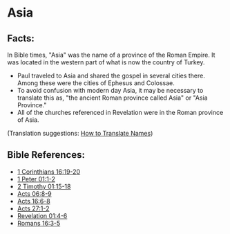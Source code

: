 # Asia #

## Facts: ##

In Bible times, "Asia" was the name of a province of the Roman Empire. It was located in the western part of what is now the country of Turkey.

* Paul traveled to Asia and shared the gospel in several cities there. Among these were the cities of Ephesus and Colossae. 
* To avoid confusion with modern day Asia, it may be necessary to translate this as, "the ancient Roman province called Asia" or "Asia Province."
* All of the churches referenced in Revelation were in the Roman province of Asia.

(Translation suggestions: [How to Translate Names](en/ta-vol1/translate/man/translate-names))



## Bible References: ##

* [1 Corinthians 16:19-20](en/tn/1co/help/16/19)
* [1 Peter 01:1-2](en/tn/1pe/help/01/01)
* [2 Timothy 01:15-18](en/tn/2ti/help/01/15)
* [Acts 06:8-9](en/tn/act/help/06/08)
* [Acts 16:6-8](en/tn/act/help/16/06)
* [Acts 27:1-2](en/tn/act/help/27/01)
* [Revelation 01:4-6](en/tn/rev/help/01/04)
* [Romans 16:3-5](en/tn/rom/help/16/03)